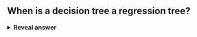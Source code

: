 ## When is a decision tree a regression tree?
<details>
<summary><b>Reveal answer</b></summary>
When it predicts numeric values
</details>
